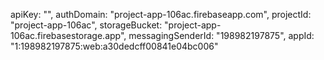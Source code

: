 apiKey: "",
  authDomain: "project-app-106ac.firebaseapp.com",
  projectId: "project-app-106ac",
  storageBucket: "project-app-106ac.firebasestorage.app",
  messagingSenderId: "198982197875",
  appId: "1:198982197875:web:a30dedcff00841e04bc006"